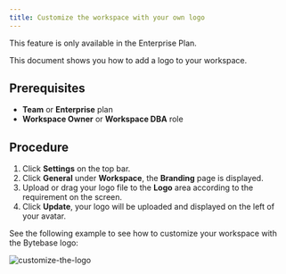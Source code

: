 ```yaml
---
title: Customize the workspace with your own logo
---
```

<hint-block type="info">

This feature is only available in the Enterprise Plan.

</hint-block>

This document shows you how to add a logo to your workspace.

## Prerequisites

- **Team** or **Enterprise** plan
- **Workspace Owner** or **Workspace DBA** role

## Procedure
1. Click **Settings** on the top bar.
2. Click **General** under **Workspace**, the **Branding** page is displayed.
3. Upload or drag your logo file to the **Logo** area according to the requirement on the screen.
4. Click **Update**, your logo will be uploaded and displayed on the left of your avatar.

See the following example to see how to customize your workspace with the Bytebase logo:

![customize-the-logo](/docs/get-started/configure-workspace/customize-the-logo/customize-the-logo.webp)